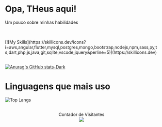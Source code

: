 
# Opa, THeus aqui!


Um pouco sobre minhas habilidades 

<br>
<div style="display: inline_block"><br>
[![My Skills](https://skillicons.dev/icons?i=aws,angular,flutter,mysql,postgres,mongo,bootstrap,nodejs,npm,sass,py,ts,dart,php,js,java,git,sqlite,vscode,jquery&perline=5)](https://skillicons.dev)
</div>
<br>

[![Anurag's GitHub stats-Dark](https://github-readme-stats.vercel.app/api?username=THeusvsilv\&show_icons=true\&theme=dark#gh-dark-mode-only)](https://github.com/anuraghazra/github-readme-stats#responsive-card-theme#gh-dark-mode-only)

# Linguagens que mais uso
![Top Langs](https://github-readme-stats.vercel.app/api/top-langs/?username=THeusvsilv&layout=compact)
<br><br>
<p align="center" dir="auto"> 
  Contador de Visitantes<br>
<img src="https://profile-counter.glitch.me/THeusvsilv/count.svg" data-canonical-src="https://profile-counter.glitch.me/THeusvsilv/count.svg" style="max-width: 100%;">
</p>